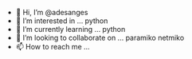 - 👋 Hi, I’m @adesanges
- 👀 I’m interested in ... python
- 🌱 I’m currently learning ... python
- 💞️ I’m looking to collaborate on ... paramiko netmiko
- 📫 How to reach me ...

<!---
adesanges/adesanges is a ✨ special ✨ repository because its `README.md` (this file) appears on your GitHub profile.
You can click the Preview link to take a look at your changes.
--->
